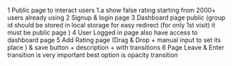 1 Public page to interact users 
    1.a show false rating starting from 2000+ users already using 
2 Signup & login page 
3 Dashboard page public (group id should be stored in local storage for easy redirect (for only 1st visit) it must be public page )
4 User Logged in page also have access to dashboard page 
5 Add Rating page  (Drag & Drop + manual input to set its place ) & save button + description  + with transitions 
6 Page Leave & Enter transition is very important best option is opacity transition 